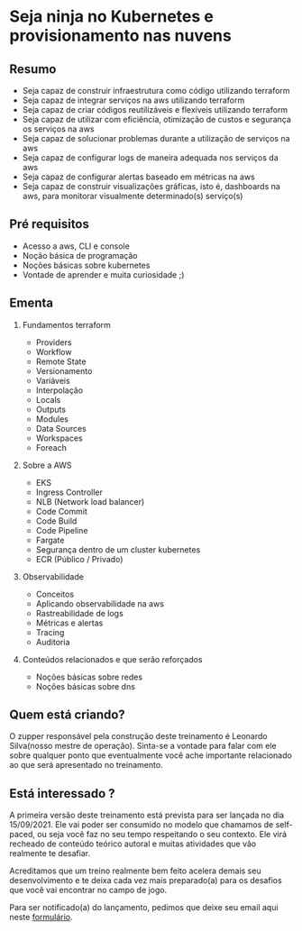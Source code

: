 # Seja ninja no Kubernetes e provisionamento nas nuvens

## Resumo

* Seja capaz de construir infraestrutura como código utilizando terraform
* Seja capaz de integrar serviços na aws utilizando terraform
* Seja capaz de criar códigos reutilizáveis e flexíveis utilizando terraform
* Seja capaz de utilizar com eficiência, otimização de custos e segurança os serviços na aws
* Seja capaz de solucionar problemas durante a utilização de serviços na aws
* Seja capaz de configurar logs de maneira adequada nos serviços da aws
* Seja capaz de configurar alertas baseado em métricas na aws
* Seja capaz de construir visualizações gráficas, isto é, dashboards na aws, para monitorar visualmente determinado(s) serviço(s)

## Pré requisitos

* Acesso a aws, CLI e console
* Noção básica de programação
* Noções básicas sobre kubernetes
* Vontade de aprender e muita curiosidade ;)

## Ementa

1. Fundamentos terraform
    - Providers
    - Workflow
    - Remote State
    - Versionamento
    - Variáveis
    - Interpolação
    - Locals
    - Outputs
    - Modules
    - Data Sources
    - Workspaces
    - Foreach

2. Sobre a AWS
    - EKS 
    - Ingress Controller
    - NLB (Network load balancer)
    - Code Commit
    - Code Build
    - Code Pipeline
    - Fargate
    - Segurança dentro de um cluster kubernetes
    - ECR (Público / Privado)
    
3. Observabilidade
    - Conceitos
    - Aplicando observabilidade na aws
    - Rastreabilidade de logs
    - Métricas e alertas
    - Tracing
    - Auditoria

4. Conteúdos relacionados e que serão reforçados
    - Noções básicas sobre redes
    - Noções básicas sobre dns

## Quem está criando?

O zupper responsável pela construção deste treinamento é Leonardo Silva(nosso mestre de operação). Sinta-se a vontade para falar com ele sobre qualquer ponto que eventualmente você ache importante relacionado ao que será apresentado no treinamento.

## Está interessado ?

A primeira versão deste treinamento está prevista para ser lançada no dia 15/09/2021. Ele vai poder ser consumido no modelo que chamamos de self-paced, ou seja você faz no seu tempo respeitando o seu contexto. Ele virá recheado de conteúdo teórico autoral e muitas atividades que vão realmente te desafiar. 

Acreditamos que um treino realmente bem feito acelera demais seu desenvolvimento e te deixa cada vez mais preparado(a) para os desafios que você vai encontrar no campo de jogo. 

Para ser notificado(a) do lançamento, pedimos que deixe seu email aqui neste [formulário](https://forms.gle/4wrGYPqRmkZJiz8m7). 



